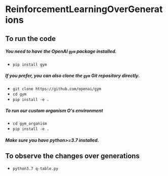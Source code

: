 # ReinforcementLearningOverGenerations

## To run the code

##### You need to have the OpenAI `gym` package installed.
* `pip install gym`

##### If you prefer, you can also clone the `gym` Git repository directly.
* `git clone https://github.com/openai/gym`
* `cd gym`
* `pip install -e .`

##### To run our custom organism O's environment
* `cd gym_organism`
* `pip install -e .`

##### Make sure you have python>=3.7 installed.

## To observe the changes over generations

* `python3.7 q-table.py`

